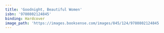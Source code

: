 ```yaml
---
title: 'Goodnight, Beautiful Women'
isbn: '9780802124845'
binding: Hardcover
image_path: 'https://images.booksense.com/images/845/124/9780802124845.jpg'
---
```



